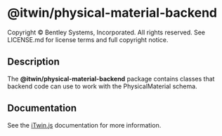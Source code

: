 # @itwin/physical-material-backend

Copyright © Bentley Systems, Incorporated. All rights reserved. See LICENSE.md for license terms and full copyright notice.

## Description

The **@itwin/physical-material-backend** package contains classes that backend code can use to work with the PhysicalMaterial schema.

## Documentation

See the [iTwin.js](https://www.itwinjs.org) documentation for more information.
